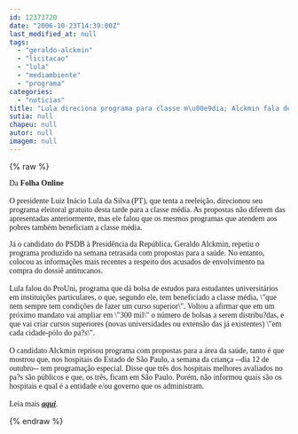 ```yaml
---
id: 12373720
date: "2006-10-23T14:39:00Z"
last_modified_at: null
tags:
  - "geraldo-alckmin"
  - "licitacao"
  - "lula"
  - "mediambiente"
  - "programa"
categories:
  - "noticias"
title: "Lula direciona programa para classe m\u00e9dia; Alckmin fala de sa\u00fade e cita dossi\u00ea "
sutia: null
chapeu: null
autor: null
imagem: null
---
```

{% raw %}
<p><P><FONT face=\"Times New Roman\"><FONT face=Verdana>Da <B>Folha Online</B><BR><BR>O presidente Luiz Inácio Lula da Silva (PT), que tenta a reeleição, direcionou seu programa eleitoral gratuito desta tarde para a classe média. As propostas não diferem das apresentadas anteriormente, mas ele falou que os mesmos programas que atendem aos pobres também beneficiam a classe média. </FONT></P></p>
<p><P><FONT face=Verdana>Já o candidato do PSDB à Presidência da República, Geraldo Alckmin, repetiu o programa produzido na semana retrasada com propostas para a saúde. No entanto, colocou as informações mais recentes a respeito dos acusados de envolvimento na compra do dossiê antitucanos.<BR><BR>Lula falou do ProUni, programa que dá bolsa de estudos para estudantes universitários em instituições particulares, o que, segundo ele, tem beneficiado a classe média, \"que nem sempre tem condições de fazer um curso superior\". Voltou a afirmar que em um próximo mandato vai ampliar em \"300 mil\" o número de bolsas a serem distribu?das, e que vai criar cursos superiores (novas universidades ou extensão das já existentes) \"em cada cidade-pólo do pa?s\".<BR><BR>O candidato Alckmin reprisou programa com propostas para a área da saúde, tanto é que mostrou que, nos hospitais do Estado de São Paulo, a semana da criança --dia 12 de outubro-- tem programação especial. Disse que três dos hospitais melhores avaliados no pa?s são públicos e que, os três, ficam em São Paulo. Porém, não informou quais são os hospitais e qual é a entidade e/ou governo que os administram.<BR><BR>Leia mais <STRONG><EM><A href=\"https://www1.folha.uol.com.br/folha/brasil/ult96u85630.shtml\" target=_blank>aqui</A></EM></STRONG>.</FONT></P></FONT> </p>
{% endraw %}